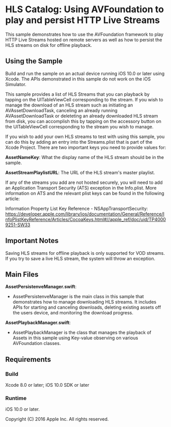# HLS Catalog: Using AVFoundation to play and persist HTTP Live Streams

This sample demonstrates how to use the AVFoundation framework to play HTTP Live Streams hosted on remote servers as well as how to persist the HLS streams on disk for offline playback.

## Using the Sample

Build and run the sample on an actual device running iOS 10.0 or later using Xcode.  The APIs demonstrated in this sample do not work on the iOS Simulator.

This sample provides a list of HLS Streams that you can playback by tapping on the UITableViewCell corresponding to the stream.  If you wish to manage the download of an HLS stream such as initiating an AVAssetDownloadTask, canceling an already running AVAssetDownloadTask or deleteting an already downloaded HLS stream from disk, you can accomplish this by tapping on the accessory button on the UITableViewCell corresponding to the stream you wish to manage.

If you wish to add your own HLS streams to test with using this sample, you can do this by adding an entry into the Streams.plist that is part of the Xcode Project.  There are two important keys you need to provide values for:

__AssetNameKey__: What the display name of the HLS stream should be in the sample.

__AssetStreamPlaylistURL__: The URL of the HLS stream's master playlist.

If any of the streams you add are not hosted securely, you will need to add an Application Transport Security (ATS) exception in the Info.plist.  More information on ATS and the relevant plist keys can be found in the following article:

Information Property List Key Reference - NSAppTransportSecurity: <https://developer.apple.com/library/ios/documentation/General/Reference/InfoPlistKeyReference/Articles/CocoaKeys.html#//apple_ref/doc/uid/TP40009251-SW33>

## Important Notes

Saving HLS streams for offline playback is only supported for VOD streams.  If you try to save a live HLS stream, the system will throw an exception. 

## Main Files

__AssetPersistenveManager.swift__: 

- AssetPersistenveManager is the main class in this sample that demonstrates how to manage downloading HLS streams.  It includes APIs for starting and canceling downloads, deleting existing assets off the users device, and monitoring the download progress.

__AssetPlaybackManager.swift__:

- AssetPlaybackManager is the class that manages the playback of Assets in this sample using Key-value observing on various AVFoundation classes.

 
 
## Requirements

### Build

Xcode 8.0 or later; iOS 10.0 SDK or later

### Runtime

iOS 10.0 or later.

Copyright (C) 2016 Apple Inc. All rights reserved.
